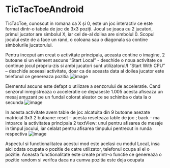 # TicTacToeAndroid

TicTacToe, cunoscut in romana ca X și 0, este un joc interactiv ce este format dintr-o tabela de joc de 3x3 poziți. Jocul se joaca cu 2 jucatori, primul jucator are simbolul X, iar cel de-al doilea are simbolul 0. Scopul jocului este de a face un rand, o coloana sau o diagonala sa contine simbolurile jucatorului.

Pentru inceput am creat o activitate principala, aceasta contine o imagine, 2 butoane si un element ascuns
“Start Local” - deschide o noua activitate ce continue jocul propriu-zis si ambi jucatori sunt utilizatorul/I
“Start With CPU” – deschide aceeasi activitate, doar ca de aceasta data al doilea jucator este telefonul ce genereaza pozitia
![image](https://user-images.githubusercontent.com/74013994/212561076-84e3e9b5-2d2f-460f-a0e1-43a43175d824.png)

Elementul ascuns este defapt o utilizare a senzorului de acceleratie. Cand senzorul inregistreaza o acceleratie ce depaseste 1.005 acesta afiseaza un mesaj amuzant pe un fundal colorat aleator ce se schimba o data la o secunda
![image](https://user-images.githubusercontent.com/74013994/212561253-d29b4f6e-7b87-4076-936e-43173e8657e6.png)


In acesta activitate avem table de joc alcatuita din 9 butoane asezate matricial 3x3 
2 butoane: reset – acesta reseteaza table de joc ; back – ma intoarce la activitatea principala
2 textView: unul pentru afisarea de mesaje in timpul jocului, iar celalat pentru afisarea timpului pentrecut in runda respectiva
![image](https://user-images.githubusercontent.com/74013994/212561093-be189664-6c86-4ef5-ae09-872821295c70.png)


Aspectul si functionalitatea acestui mod este acelasi cu modul Local, insa aici odata ocupata o pozitie de catre utilizator, telefonul ocupa si el o pozitie. Aceasta functionalitate este create printr-o functie ce genereaza o pozitie random si verifca daca nu cumva pozitia este deja ocupata





